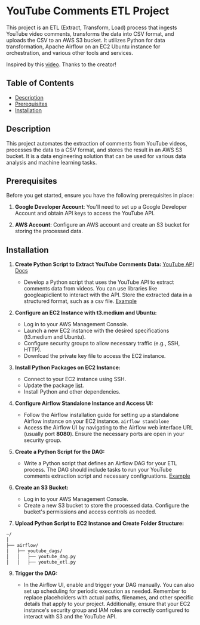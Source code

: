# YouTube Comments ETL Project

This project is an ETL (Extract, Transform, Load) process that ingests YouTube video comments, transforms the data into CSV format, and uploads the CSV to an AWS S3 bucket. It utilizes Python for data transformation, Apache Airflow on an EC2 Ubuntu instance for orchestration, and various other tools and services.

Inspired by this [video](https://www.youtube.com/watch?v=q8q3OFFfY6c&t=994s). Thanks to the creator!

## Table of Contents

- [Description](#description)
- [Prerequisites](#prerequisites)
- [Installation](#installation)

## Description

This project automates the extraction of comments from YouTube videos, processes the data to a CSV format, and stores the result in an AWS S3 bucket. It is a data engineering solution that can be used for various data analysis and machine learning tasks.

## Prerequisites

Before you get started, ensure you have the following prerequisites in place:

1. **Google Developer Account**: You'll need to set up a Google Developer Account and obtain API keys to access the YouTube API.

2. **AWS Account**: Configure an AWS account and create an S3 bucket for storing the processed data.

## Installation

1. **Create Python Script to Extract YouTube Comments Data:** [YouTube API Docs](https://developers.google.com/youtube/v3/docs)

    - Develop a Python script that uses the YouTube API to extract comments data from videos. You can use libraries like googleapiclient to interact with the API. Store the extracted data in a structured format, such as a csv file. [Example](https://github.com/aarongan4/YouTube-Airflow-ETL/blob/main/youtube_etl.py)

2. **Configure an EC2 Instance with t3.medium and Ubuntu:**

    - Log in to your AWS Management Console.
    - Launch a new EC2 instance with the desired specifications (t3.medium and Ubuntu).
    - Configure security groups to allow necessary traffic (e.g., SSH, HTTP).
    - Download the private key file to access the EC2 instance.

3. **Install Python Packages on EC2 Instance:**

    - Connect to your EC2 instance using SSH.
    - Update the package [list](https://github.com/aarongan4/YouTube-Airflow-ETL/blob/main/ubuntu_packages.txt). 
    - Install Python and other dependencies.

4. **Configure Airflow Standalone Instance and Access UI:**

    - Follow the Airflow installation guide for setting up a standalone Airflow instance on your EC2 instance.
      `airflow standalone`
    - Access the Airflow UI by navigating to the Airflow web interface URL (usually port **8080**). Ensure the necessary ports are open in your security group.
  
5. **Create a Python Script for the DAG:**

    - Write a Python script that defines an Airflow DAG for your ETL process. The DAG should include tasks to run your YouTube comments extraction script and necessary configruations. [Example](https://github.com/aarongan4/YouTube-Airflow-ETL/blob/main/youtube_dag.py)

6. **Create an S3 Bucket:**

    - Log in to your AWS Management Console.
    - Create a new S3 bucket to store the processed data. Configure the bucket's permissions and access controls as needed.
  
7. **Upload Python Script to EC2 Instance and Create Folder Structure:**
```bash
~/
│
├── airflow/
│   ├── youtube_dags/
│   │   ├── youtube_dag.py
│   │   ├── youtube_etl.py

```

9. **Trigger the DAG:**

    - In the Airflow UI, enable and trigger your DAG manually. You can also set up scheduling for periodic execution as needed.
Remember to replace placeholders with actual paths, filenames, and other specific details that apply to your project. Additionally, ensure that your EC2 instance's security group and IAM roles are correctly configured to interact with S3 and the YouTube API.





